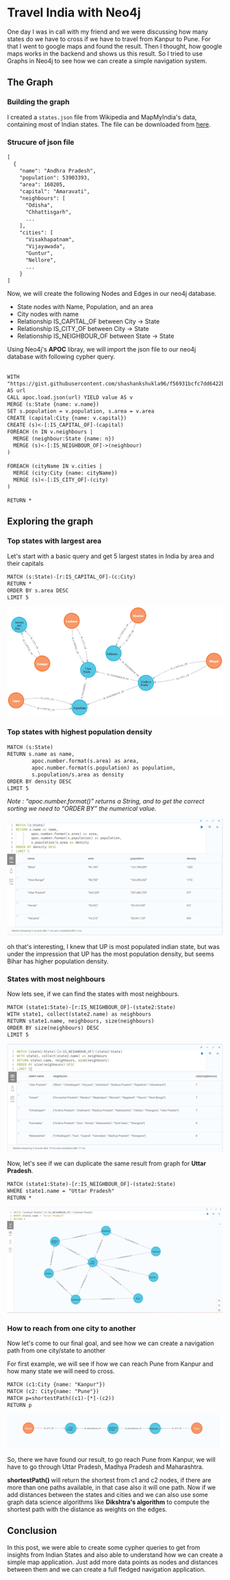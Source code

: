 # Travel India with Neo4j

One day I was in call with my friend and we were discussing how many states do we have to cross if we have to travel from Kanpur to Pune. For that I went to google maps and found the result. Then I thought, how google maps works in the backend and shows us this result. So I tried to use Graphs in Neo4j to see how we can create a simple navigation system.


## The Graph

### Building the graph

I created a `states.json` file from Wikipedia and MapMyIndia's data, containing most of Indian states. The file can be downloaded from [here](https://gist.githubusercontent.com/shashankshukla96/f56931bcfc7dd6422bdc950f26dfc4dc/raw/states.json).

### Strucure of json file

```
[
  {
    "name": "Andhra Pradesh",
    "population": 53903393,
    "area": 160205,
    "capital": "Amaravati",
    "neighbours": [
      "Odisha",
      "Chhattisgarh",
      ...
    ],
    "cities": [
      "Visakhapatnam",
      "Vijayawada",
      "Guntur",
      "Nellore",
      ...
    }
]

```

Now, we will create the following Nodes and Edges in our neo4j database.

- State nodes with Name, Population, and an area
- City nodes with name
- Relationship IS_CAPITAL_OF between City -> State
- Relationship IS_CITY_OF between City -> State
- Relationship IS_NEIGHBOUR_OF between State -> State

Using Neo4j's **APOC** libray, we will import the json file to our neo4j database with following cypher query.

```

WITH "https://gist.githubusercontent.com/shashankshukla96/f56931bcfc7dd6422bdc950f26dfc4dc/raw/states.json" AS url
CALL apoc.load.json(url) YIELD value AS v
MERGE (s:State {name: v.name})
SET s.population = v.population, s.area = v.area
CREATE (capital:City {name: v.capital})
CREATE (s)<-[:IS_CAPITAL_OF]-(capital)
FOREACH (n IN v.neighbours |
  MERGE (neighbour:State {name: n})
  MERGE (s)<-[:IS_NEIGHBOUR_OF]->(neighbour)
)

FOREACH (cityName IN v.cities |
  MERGE (city:City {name: cityName})
  MERGE (s)<-[:IS_CITY_OF]-(city)
)

RETURN *

```

## Exploring the graph


### Top states with largest area

Let's start with a basic query and get 5 largest states in India by area and their capitals

```
MATCH (s:State)-[r:IS_CAPITAL_OF]-(c:City)
RETURN *
ORDER BY s.area DESC
LIMIT 5
```

![Top 5 Largest States](graph-1.png)


### Top states with highest population density

```
MATCH (s:State)
RETURN s.name as name, 
        apoc.number.format(s.area) as area, 
        apoc.number.format(s.population) as population, 
        s.population/s.area as density
ORDER BY density DESC
LIMIT 5
```

*Note : “apoc.number.format()” returns a String, and to get the correct sorting we need to “ORDER BY” the numerical value.*

![Top 5 Largest Populated States](graph-2.png)

oh that's interesting, I knew that UP is most populated indian state, but was under the impression that UP has the most population density, but seems Bihar has higher population density.

### States with most neighbours

Now lets see, if we can find the states with most neighbours.

```
MATCH (state1:State)-[r:IS_NEIGHBOUR_OF]-(state2:State)
WITH state1, collect(state2.name) as neighbours
RETURN state1.name, neighbours, size(neighbours)
ORDER BY size(neighbours) DESC
LIMIT 5
```

![Top 5 Most connected States](graph-3.png)

Now, let's see if we can duplicate the same result from graph for **Uttar Pradesh**.

```
MATCH (state1:State)-[r:IS_NEIGHBOUR_OF]-(state2:State)
WHERE state1.name = "Uttar Pradesh"
RETURN *
```

![Uttar Pradesh and its Neighbours](graph-4.png)

### How to reach from one city to another

Now let's come to our final goal, and see how we can create a navigation path from one city/state to another

For first example, we will see if how we can reach Pune from Kanpur and how many state we will need to cross.

```
MATCH (c1:City {name: "Kanpur"})
MATCH (c2: City{name: "Pune"})
MATCH p=shortestPath((c1)-[*]-(c2)) 
RETURN p
```

![Shortest Path from Kanpur to Pune](graph-5.png)

So, there we have found our result, to go reach Pune from Kanpur, we will have to go through Uttar Pradesh, Madhya Pradesh and Maharashtra.

**shortestPath()** will return the shortest from c1 and c2 nodes, if there are more than one paths available, in that case also it will one path. Now if we add distances between the states and cities and we can also use some graph data science algorithms like **Dikshtra's algorithm** to compute the shortest path with the distance as weights on the edges.

 
## Conclusion

In this post, we were able to create some cypher queries to get from insights from Indian States and also able to understand how we can create a simple map application. Just add more data points as nodes and distances between them and we can create a full fledged navigation application.

